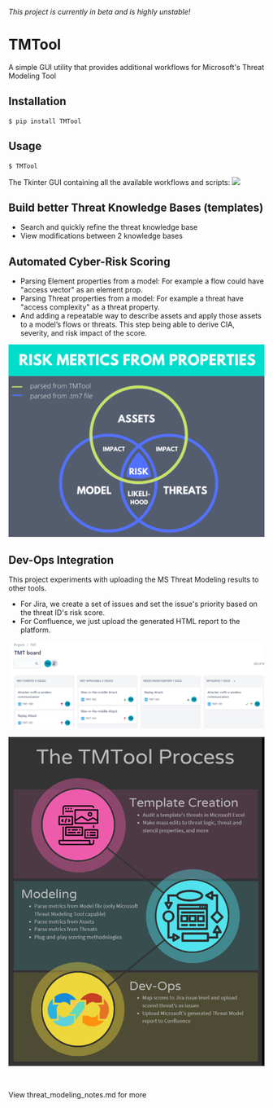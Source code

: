 *This project is currently in beta and is highly unstable!* 

# TMTool

A simple GUI utility that provides additional workflows for Microsoft's Threat Modeling Tool

## Installation

```
$ pip install TMTool
```

## Usage

```
$ TMTool
```
The Tkinter GUI containing all the available workflows and scripts:
![](https://github.com/tmart234/TMT/blob/main/README.assets/TMTool_gui.png)

## Build better Threat Knowledge Bases (templates)
- Search and quickly refine the threat knowledge base
- View modifications between 2 knowledge bases

## Automated Cyber-Risk Scoring

- Parsing Element properties from a model: For example a flow could have "access vector" as an element prop. 
- Parsing Threat properties from a model: For example a threat have "access complexity" as a threat property.
- And adding a repeatable way to describe assets and apply those assets to a model’s flows or threats. This step being able to derive CIA, severity, and risk impact of the score.

![](https://github.com/tmart234/TMT/blob/main/README.assets/risk_venn_diagram.png)

## Dev-Ops Integration

This project experiments with uploading the MS Threat Modeling results to other tools. 
- For Jira, we create a set of issues and set the issue's priority based on the threat ID's risk score. 
- For Confluence, we just upload the generated HTML report to the platform.

![](https://github.com/tmart234/TMT/blob/main/README.assets/TMT_boards.png)





![](https://github.com/tmart234/TMT/blob/main/README.assets/TMTool.png)



​    

View threat_modeling_notes.md for more

